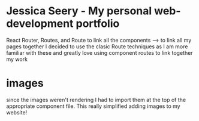 # Jessica Seery - My personal web-development portfolio

React Router, Routes, and Route to link all the components --> to link all my pages together I decided to use the clasic Route techniques as I am more familiar with these and greatly love using component routes to link together my work

# images

since the images weren't rendering I had to import them at the top of the appropriate component file. This really simplified adding images to my website!